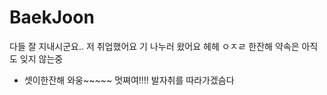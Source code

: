 # BaekJoon

다들 잘 지내시군요.. 저 취업했어요 기 나누러 왔어요 헤헤 ㅇㅈㄹ 
한잔해 약속은 아직도 잊지 않는중

- 셋이한잔해
와웅~~~~~ 멋쪄여!!!! 발자취를 따라가겠슴다
